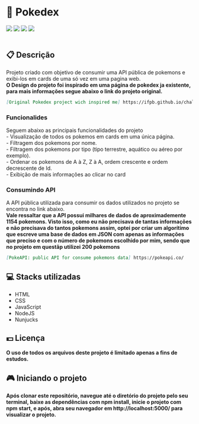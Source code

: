 <h1>📘 Pokedex</h1>
<div class="badges">
  <img src="https://img.shields.io/badge/html5-%23E34F26.svg?style=for-the-badge&logo=html5&logoColor=white">
  <img src="https://img.shields.io/badge/css3-%231572B6.svg?style=for-the-badge&logo=css3&logoColor=white">
  <img src="https://img.shields.io/badge/javascript-%23323330.svg?style=for-the-badge&logo=javascript&logoColor=%23F7DF1E">
  <img src="https://img.shields.io/badge/node.js-6DA55F?style=for-the-badge&logo=node.js&logoColor=white">
</div>
<br>
<h2>📋 Descrição</h2>
<p>
  Projeto criado com objetivo de consumir uma API pública de pokemons e exibi-los em cards de uma só vez em uma pagina web.
  <br>
  <b>O Design do projeto foi inspirado em uma página de pokedex ja existente, para mais informações segue abaixo o link do projeto original.</b>
</p>

```md
[Original Pokedex project wich inspired me] https://ifpb.github.io/challenges/web/front-end/js/pokedex/
```

<h3>Funcionalides</h3>
<p>
  Seguem abaixo as principais funcionalidades do projeto
  <br> - Visualização de todos os pokemos em cards em uma única página.
  <br> - Filtragem dos pokemons por nome.
  <br> - Filtragem dos pokemons por tipo (tipo terrestre, aquático ou aéreo por exemplo).
  <br> - Ordenar os pokemons de A à Z, Z à A, ordem crescente e ordem decrescente de Id.
  <br> - Exibição de mais informações ao clicar no card
</p>

<h3>Consumindo API</h3>
<p> A API pública utilizada para consumir os dados utilizados no projeto se encontra no link abaixo.<br>
    <b>Vale ressaltar que a API possui milhares de dados de aproximademente 1154 pokemons. Visto isso,
    como eu não precisava de tantas informações e não precisava do tantos pokemons assim, optei por criar 
    um algorítimo que escreve uma base de dados em JSON com apenas as informações que preciso e com o número
    de pokemons escolhido por mim, sendo que no projeto em questãp utilizei 200 pokemons</b>
</p>

```md
[PokeAPI: public API for consume pokemons data] https://pokeapi.co/
```









<h2> 💻 Stacks utilizadas</h2>
<ul>
  <li>HTML</li>
  <li>CSS</li>
  <li>JavaScript</li>
  <li>NodeJS</li>
  <li>Nunjucks</li>
</ul>
<h2> 💵 Licença</h2>
<p><b>O uso de todos os arquivos deste projeto é limitado apenas a fins de estudos.<b></p>


<h2> 🎮 Iniciando o projeto</h2>
<p>Após clonar este repositório, navegue até o diretório do projeto pelo seu terminal, baixe as dependências com <b>npm install</b>, inicie o projeto com 
  <b>npm start</b>, e após, abra seu navegador em <b>http://localhost:5000/</b> para visualizar o projeto.</p>
